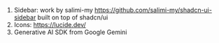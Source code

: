 1. Sidebar: work by salimi-my https://github.com/salimi-my/shadcn-ui-sidebar built on top of shadcn/ui
2. Icons: https://lucide.dev/
3. Generative AI SDK from Google Gemini